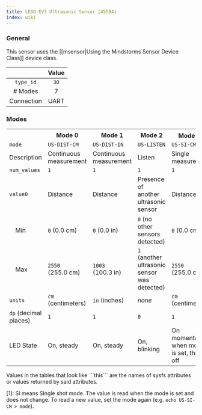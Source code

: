 ```yaml
---
title: LEGO EV3 Ultrasonic Sensor (45504)
index: wiki
---
```


### General

This sensor uses the [[msensor|Using the Mindstorms Sensor Device Class]] device class.

|              | Value    |
|:------------:|:--------:|
|```type_id``` | ```30``` |
| # Modes      | 7        |
| Connection   | UART     |

### Modes

<table>
  <tr>
    <th>
    <th>Mode 0
    <th>Mode 1
    <th>Mode 2
    <th>Mode 3<sup><a href="#wiki-note1">1</a></sup>
    <th>Mode 4<sup><a href="#wiki-note1">1</a></sup>
    <th>Mode 5
    <th>Mode 6
  <tr>
    <td><code>mode</code>
    <td><code>US-DIST-CM</code>
    <td><code>US-DIST-IN</code>
    <td><code>US-LISTEN</code>
    <td><code>US-SI-CM</code>
    <td><code>US-SI-IN</code>
    <td><code>US-DC-CM</code>
    <td><code>US-DC-IN</code>
  <tr>
    <td>Description
    <td>Continuous measurement
    <td>Continuous measurement
    <td>Listen
    <td>Single measurement
    <td>Single measurement
    <td>???
    <td>???
  <tr>
    <td><code>num_values</code>
    <td><code>1</code>
    <td><code>1</code>
    <td><code>1</code>
    <td><code>1</code>
    <td><code>1</code>
    <td><code>1</code>
    <td><code>1</code>
  <tr>
    <td><code>value0</code>
    <td>Distance
    <td>Distance
    <td>Presence of another ultrasonic sensor
    <td>Distance
    <td>Distance
    <td>Distance
    <td>Distance
  <tr>
    <td>&emsp;Min
    <td><code>0</code> (0.0&nbsp;cm)
    <td><code>0</code> (0.0&nbsp;in)
    <td><code>0</code> (no other sensors detected)
    <td><code>0</code> (0.0&nbsp;cm)
    <td><code>0</code> (0.0&nbsp;in)
    <td><code>0</code> (0.0&nbsp;cm)
    <td><code>0</code> (0.0&nbsp;in)
  <tr>
    <td>&emsp;Max
    <td><code>2550</code> (255.0&nbsp;cm)
    <td><code>1003</code> (100.3&nbsp;in)
    <td><code>1</code> (another ultrasonic sensor was detected)
    <td><code>2550</code> (255.0&nbsp;cm)
    <td><code>1003</code> (100.3&nbsp;in)
    <td><code>2550</code> (255.0&nbsp;cm)
    <td><code>1003</code> (100.3&nbsp;in)
  <tr>
    <td><code>units</code>
    <td><code>cm</code> (centimeters)
    <td><code>in</code> (inches)
    <td><i>none</i>
    <td><code>cm</code> (centimeters)
    <td><code>in</code> (inches)
    <td><code>cm</code> (centimeters)
    <td><code>in</code> (inches)
  <tr>
    <td><code>dp</code> (decimal places)
    <td><code>1</code>
    <td><code>1</code>
    <td><code>0</code>
    <td><code>1</code>
    <td><code>1</code>
    <td><code>1</code>
    <td><code>1</code>
  <tr>
    <td>LED State
    <td>On, steady
    <td>On, steady
    <td>On, blinking
    <td>On momentarily when mode is set, then off
    <td>On momentarily when mode is set, then off
    <td>On, steady
    <td>On, steady
</table>
Values in the tables that look like ```this``` are the names of sysfs attributes or values returned by said attributes.

<a name="note1" />[1]: SI means SIngle shot mode. The value is read when the mode is set and does not change. To read a new value, set the mode again (e.g. ```echo US-SI-CM > mode```).
